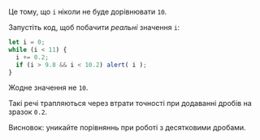 Це тому, що `i` ніколи не буде дорівнювати `10`.

Запустіть код, щоб побачити *реальні* значення `i`:

```js run
let i = 0;
while (i < 11) {
  i += 0.2;
  if (i > 9.8 && i < 10.2) alert( i );
}
```

Жодне значення не `10`.

Такі речі трапляються через втрати точності при додаванні дробів на зразок `0.2`.

Висновок: уникайте порівняннь при роботі з десятковими дробами.